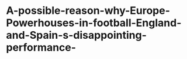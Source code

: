 # A-possible-reason-why-Europe-Powerhouses-in-football-England-and-Spain-s-disappointing-performance-